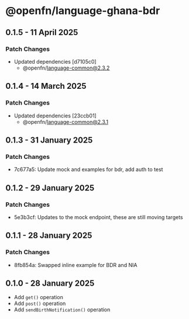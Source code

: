 # @openfn/language-ghana-bdr

## 0.1.5 - 11 April 2025

### Patch Changes

* Updated dependencies \[d7105c0]
  * @openfn/language-common@2.3.2

## 0.1.4 - 14 March 2025

### Patch Changes

* Updated dependencies \[23ccb01]
  * @openfn/language-common@2.3.1

## 0.1.3 - 31 January 2025

### Patch Changes

* 7c677a5: Update mock and examples for bdr, add auth to test

## 0.1.2 - 29 January 2025

### Patch Changes

* 5e3b3cf: Updates to the mock endpoint, these are still moving targets

## 0.1.1 - 28 January 2025

### Patch Changes

* 8fb854a: Swapped inline example for BDR and NIA

## 0.1.0 - 28 January 2025

* Add `get()` operation
* Add `post()` operation
* Add `sendBirthNotification()` operation
